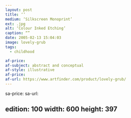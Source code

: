 ```yaml
---
layout: post
title: ‘’
medium: ‘Silkscreen Monoprint’
ext: .jpg
alt: ‘Colour Inked Etching’
caption: “”
date: 2005-02-13 15:04:03
image: lovely-grub
tags:
  - childhood

af-price:
af-subject: abstract and conceptual
af-style: illustrative
af-price:
af-url: https://www.artfinder.com/product/lovely-grub/
---
```



sa-price:
sa-url:

edition: 100
width: 600
height: 397
---

